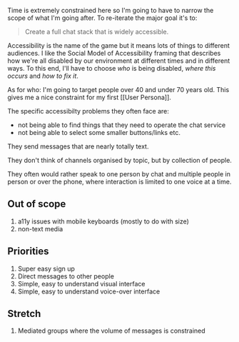 Time is extremely constrained here so I'm going to have to narrow the scope of what I'm going after. To re-iterate the major goal it's to:

> Create a full chat stack that is widely accessible.

Accessibility is the name of the game but it means lots of things to different audiences. I like the Social Model of Accessibility framing that describes how we're all disabled by our environment at different times and in different ways. To this end, I'll have to choose *who* is being disabled, *where this occurs* and *how to fix it*.

As for who: I'm going to target people over 40 and under 70 years old. This gives me a nice constraint for my first [[User Persona]].

The specific accessibilty problems they often face are:
- not being able to find things that they need to operate the chat service
- not being able to select some smaller buttons/links etc.

They send messages that are nearly totally text.

They don't think of channels organised by topic, but by collection of people.

They often would rather speak to one person by chat and multiple people in person or over the phone, where interaction is limited to one voice at a time.

## Out of scope
1. a11y issues with mobile keyboards (mostly to do with size)
2. non-text media

## Priorities
1. Super easy sign up
2. Direct messages to other people
3. Simple, easy to understand visual interface
4. Simple, easy to understand voice-over interface

## Stretch
1. Mediated groups where the volume of messages is constrained
